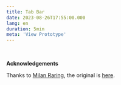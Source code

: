 ```yaml
---
title: Tab Bar
date: 2023-08-26T17:55:00.000
lang: en
duration: 5min
meta: 'View Prototype'
---
```


<TabBar />

<br />

**Acknowledgements**

Thanks to [Milan Raring](https://twitter.com/MilanRaring), the original is [here](https://codepen.io/milanraring/pen/qBEPzKB).
